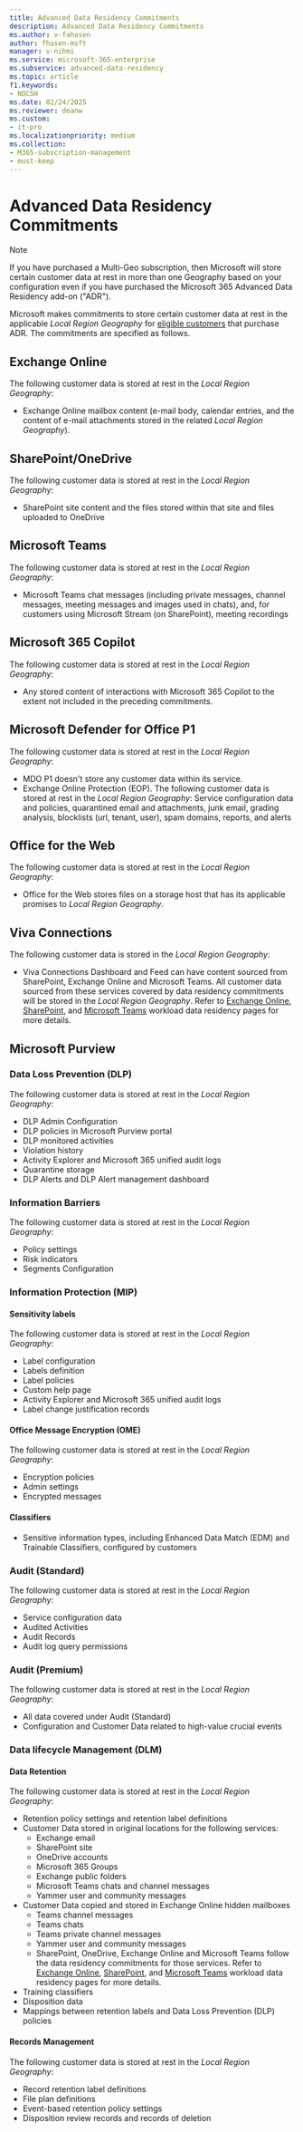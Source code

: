 ```yaml
---
title: Advanced Data Residency Commitments
description: Advanced Data Residency Commitments
ms.author: v-fahasen
author: fhasen-msft
manager: v-nihmi
ms.service: microsoft-365-enterprise
ms.subservice: advanced-data-residency
ms.topic: article
f1.keywords:
- NOCSH
ms.date: 02/24/2025
ms.reviewer: deanw
ms.custom:
- it-pro
ms.localizationpriority: medium
ms.collection:
- M365-subscription-management
- must-keep
---
```


# Advanced Data Residency Commitments

> [!NOTE]
> If you have purchased a Multi-Geo subscription, then Microsoft will store certain customer data at rest in more than one Geography based on your configuration even if you have purchased the Microsoft 365 Advanced Data Residency add-on ("ADR").

Microsoft makes commitments to store certain customer data at rest in the applicable _Local Region Geography_ for [eligible customers](advanced-data-residency.md#eligibility-for-advanced-data-residency) that purchase ADR. The commitments are specified as follows.

## Exchange Online

The following customer data is stored at rest in the _Local Region Geography_:

- Exchange Online mailbox content (e-mail body, calendar entries, and the content of e-mail attachments stored in the related _Local Region Geography_).

## SharePoint/OneDrive

The following customer data is stored at rest in the _Local Region Geography_:

- SharePoint site content and the files stored within that site and files uploaded to OneDrive

## Microsoft Teams

The following customer data is stored at rest in the _Local Region Geography_:

- Microsoft Teams chat messages (including private messages, channel messages, meeting messages and images used in chats), and, for customers using Microsoft Stream (on SharePoint), meeting recordings

## Microsoft 365 Copilot

The following customer data is stored at rest in the _Local Region Geography_:

- Any stored content of interactions with Microsoft 365 Copilot to the extent not included in the preceding commitments.

## Microsoft Defender for Office P1

The following customer data is stored at rest in the _Local Region Geography_:

- MDO P1 doesn't store any customer data within its service.
- Exchange Online Protection (EOP). The following customer data is stored at rest in the _Local Region Geography_: Service configuration data and policies, quarantined email and attachments, junk email, grading analysis, blocklists (url, tenant, user), spam domains, reports, and alerts

## Office for the Web

The following customer data is stored at rest in the _Local Region Geography_:

- Office for the Web stores files on a storage host that has its applicable promises to _Local Region Geography_.

## Viva Connections

The following customer data is stored in the _Local Region Geography_:

- Viva Connections Dashboard and Feed can have content sourced from SharePoint, Exchange Online and Microsoft Teams. All customer data sourced from these services covered by data residency commitments will be stored in the _Local Region Geography_. Refer to [Exchange Online](m365-dr-workload-exo.md), [SharePoint](m365-dr-workload-spo.md), and [Microsoft Teams](m365-dr-workload-teams.md) workload data residency pages for more details.

## Microsoft Purview

### Data Loss Prevention (DLP)

The following customer data is stored at rest in the _Local Region Geography_:

- DLP Admin Configuration
- DLP policies in Microsoft Purview portal
- DLP monitored activities
- Violation history
- Activity Explorer and Microsoft 365 unified audit logs
- Quarantine storage
- DLP Alerts and DLP Alert management dashboard

### Information Barriers

The following customer data is stored at rest in the _Local Region Geography_:

- Policy settings
- Risk indicators
- Segments Configuration

### Information Protection (MIP)

#### Sensitivity labels

The following customer data is stored at rest in the _Local Region Geography_:

- Label configuration
- Labels definition
- Label policies
- Custom help page
- Activity Explorer and Microsoft 365 unified audit logs
- Label change justification records

#### Office Message Encryption (OME)

The following customer data is stored at rest in the _Local Region Geography_:

- Encryption policies
- Admin settings
- Encrypted messages

#### Classifiers

- Sensitive information types, including Enhanced Data Match (EDM) and Trainable Classifiers, configured by customers

### Audit (Standard)

The following customer data is stored at rest in the _Local Region Geography_:

- Service configuration data
- Audited Activities
- Audit Records
- Audit log query permissions

### Audit (Premium)

The following customer data is stored at rest in the _Local Region Geography_:

- All data covered under Audit (Standard)
- Configuration and Customer Data related to high-value crucial events

### Data lifecycle Management (DLM)

#### Data Retention

The following customer data is stored at rest in the _Local Region Geography_:

- Retention policy settings and retention label definitions
- Customer Data stored in original locations for the following services:
  - Exchange email
  - SharePoint site
  - OneDrive accounts
  - Microsoft 365 Groups
  - Exchange public folders
  - Microsoft Teams chats and channel messages
  - Yammer user and community messages
- Customer Data copied and stored in Exchange Online hidden mailboxes
  - Teams channel messages
  - Teams chats
  - Teams private channel messages
  - Yammer user and community messages
  - SharePoint, OneDrive, Exchange Online and Microsoft Teams follow the data residency commitments for those services. Refer to [Exchange Online](m365-dr-workload-exo.md), [SharePoint](m365-dr-workload-spo.md), and [Microsoft Teams](m365-dr-workload-teams.md) workload data residency pages for more details.
- Training classifiers
- Disposition data
- Mappings between retention labels and Data Loss Prevention (DLP) policies

#### Records Management

The following customer data is stored at rest in the _Local Region Geography_:

- Record retention label definitions
- File plan definitions
- Event-based retention policy settings
- Disposition review records and records of deletion
